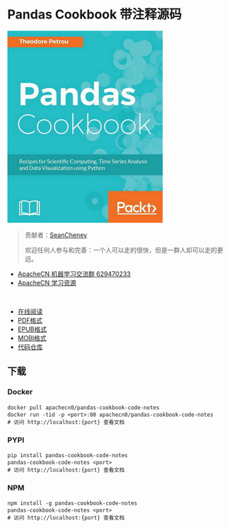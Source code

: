 # Pandas Cookbook 带注释源码

![](cover.jpg)

> 贡献者：[SeanCheney](https://github.com/iamseancheney)
> 
> 欢迎任何人参与和完善：一个人可以走的很快，但是一群人却可以走的更远。

+   [ApacheCN 机器学习交流群 629470233](http://shang.qq.com/wpa/qunwpa?idkey=30e5f1123a79867570f665aa3a483ca404b1c3f77737bc01ec520ed5f078ddef)
+   [ApacheCN 学习资源](http://www.apachecn.org/)

&zwj;

+ [在线阅读](https://pdcb.apachecn.org)
+ [PDF格式](https://www.gitbook.com/download/pdf/book/wizardforcel/pandas-cookbook-code-notes)
+ [EPUB格式](https://www.gitbook.com/download/epub/book/wizardforcel/pandas-cookbook-code-notes)
+ [MOBI格式](https://www.gitbook.com/download/mobi/book/wizardforcel/pandas-cookbook-code-notes)
+ [代码仓库](https://github.com/apachecn/pandas-cookbook-code-notes)


## 下载

### Docker

```
docker pull apachecn0/pandas-cookbook-code-notes
docker run -tid -p <port>:80 apachecn0/pandas-cookbook-code-notes
# 访问 http://localhost:{port} 查看文档
```

### PYPI

```
pip install pandas-cookbook-code-notes
pandas-cookbook-code-notes <port>
# 访问 http://localhost:{port} 查看文档
```

### NPM

```
npm install -g pandas-cookbook-code-notes
pandas-cookbook-code-notes <port>
# 访问 http://localhost:{port} 查看文档
```

